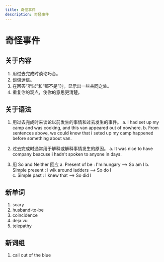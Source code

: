 ```yaml
---
title: 奇怪事件
description: 奇怪事件
---
```


# 奇怪事件

## 关于内容

1. 用过去完成时谈论巧合。
2. 谈谈迷信。
3. 在回答“所以”和“都不是”时，显示出一些共同之处。
4. 重复你的观点，使你的意思更清楚。

## 关于语法

1. 用过去完成时来谈论以前发生的事情和过去发生的事件。
    a. I had set up my camp and was cooking, and this van appeared out of nowhere.
    b. From sentences above, we could know that i seted up my camp happened before something about van.  

2. 过去完成时通常用于解释或解释事情发生的原因。
    a. It was nice to have company beacuse i hadn't spoken to anyone in days.

3. 用 So and Neither 回应
    a. Present of be : I'm hungary --> So am I
    b. SImple present : I wlk around ladders --> So do I  
    c. Simple past : I knew that --> So did I

## 新单词

1. scary
2. husband-to-be
3. coincidence
4. deja vu
5. telepathy

## 新词组

1. call out of the blue
